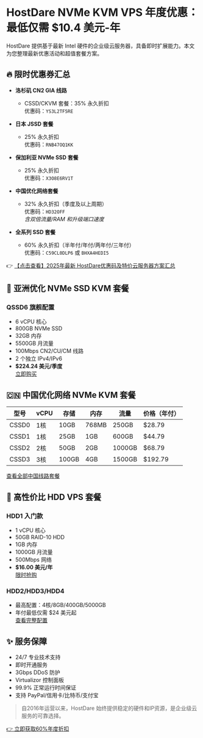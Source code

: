 # HostDare NVMe KVM VPS 年度优惠：最低仅需 $10.4 美元-年

HostDare 提供基于最新 Intel 硬件的企业级云服务器，具备即时扩展能力。本文为您整理最新优惠活动和超值套餐方案。

## 🔥 限时优惠券汇总

- **洛杉矶 CN2 GIA 线路**  
  - CSSD/CKVM 套餐：35% 永久折扣  
  优惠码：`YS3L2TF5RE`

- **日本 JSSD 套餐**  
  - 25% 永久折扣  
  优惠码：`RNB47OQ1KK`

- **保加利亚 NVMe SSD 套餐**  
  - 25% 永久折扣  
  优惠码：`X3O8E6RV1T`

- **中国优化网络套餐**  
  - 32% 永久折扣（季度及以上周期）  
  优惠码：`HD32OFF`  
  *含双倍流量/RAM 和升级端口速度*

- **全系列 SSD 套餐**  
  - 60% 永久折扣（半年付/年付/两年付/三年付）  
  优惠码：`C59CL0DLP6` 或 `BHXA4HEDI5`

👉 [【点击查看】2025年最新 HostDare优惠码及特价云服务器方案汇总](https://bit.ly/hostdare)

## 🚀 亚洲优化 NVMe SSD KVM 套餐

### QSSD6 旗舰配置
- 6 vCPU 核心
- 800GB NVMe SSD
- 32GB 内存
- 5500GB 月流量
- 100Mbps CN2/CU/CM 线路
- 2 个独立 IPv4/IPv6
- **$224.24 美元/季度**  
  [立即购买](https://bit.ly/hostdare)

## 🇨🇳 中国优化网络 NVMe KVM 套餐

| 型号    | vCPU | 存储   | 内存 | 流量   | 价格（年付） |
|---------|------|--------|------|--------|--------------|
| CSSD0   | 1核  | 10GB   | 768MB| 250GB  | $28.79       |
| CSSD1   | 1核  | 25GB   | 1GB  | 600GB  | $44.79       |
| CSSD2   | 2核  | 50GB   | 2GB  | 1000GB | $68.79       |
| CSSD3   | 3核  | 100GB  | 4GB  | 1500GB | $192.79      |

[查看全部中国线路套餐](https://bit.ly/hostdare)

## 💾 高性价比 HDD VPS 套餐

### HDD1 入门款
- 1 vCPU 核心
- 50GB RAID-10 HDD
- 1GB 内存
- 1000GB 月流量
- 500Mbps 网络
- **$16.00 美元/年**  
  [限时抢购](https://bit.ly/hostdare)

### HDD2/HDD3/HDD4
- 最高配置：4核/8GB/400GB/5000GB
- 年付最低仅需 $24 美元起  
  [查看完整配置](https://bit.ly/hostdare)

## ✨ 服务保障
- 24/7 专业技术支持
- 即时开通服务
- 3Gbps DDoS 防护
- Virtualizor 控制面板
- 99.9% 正常运行时间保证
- 支持 PayPal/信用卡/比特币/支付宝

> 自2016年运营以来，HostDare 始终提供稳定的硬件和IP资源，是企业级云服务的可靠选择。

[👉 立即获取60%年度折扣](https://bit.ly/hostdare)